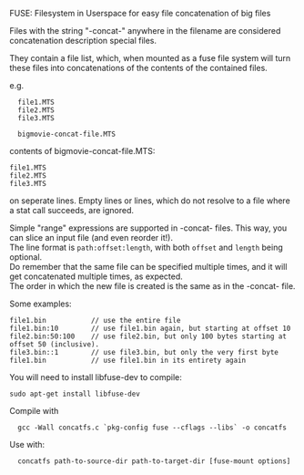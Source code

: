 FUSE: Filesystem in Userspace for easy file concatenation of big files

Files with the string "-concat-" anywhere in the filename are considered 
concatenation description special files.

They contain a file list, which, when mounted as a fuse file system
will turn these files into concatenations of the contents of the
contained files.

e.g.

```
  file1.MTS
  file2.MTS
  file3.MTS

  bigmovie-concat-file.MTS
```

contents of bigmovie-concat-file.MTS:

```
file1.MTS
file2.MTS
file3.MTS
```

on seperate lines. Empty lines or lines, which do not resolve to a file where
a stat call succeeds, are ignored.

Simple "range" expressions are supported in -concat- files. This way, you can slice an input file (and even reorder it!). \
The line format is `path:offset:length`, with both `offset` and `length` being optional. \
Do remember that the same file can be specified multiple times, and it will get concatenated multiple times, as expected. \
The order in which the new file is created is the same as in the -concat- file.

Some examples:
```
file1.bin           // use the entire file
file1.bin:10        // use file1.bin again, but starting at offset 10
file2.bin:50:100    // use file2.bin, but only 100 bytes starting at offset 50 (inclusive).
file3.bin::1        // use file3.bin, but only the very first byte
file1.bin           // use file1.bin in its entirety again
```

You will need to install libfuse-dev to compile:

```
sudo apt-get install libfuse-dev
```

Compile with

```
  gcc -Wall concatfs.c `pkg-config fuse --cflags --libs` -o concatfs
```

Use with:

```
  concatfs path-to-source-dir path-to-target-dir [fuse-mount options]
```

